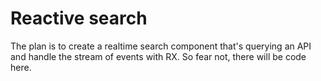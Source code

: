 # Reactive search

The plan is to create a realtime search component that's querying an API and handle the stream of events with RX.
So fear not, there will be code here.

